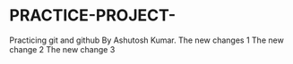 # PRACTICE-PROJECT-
Practicing git and github
By Ashutosh Kumar.
The new changes 1
The new change 2
The new change 3



